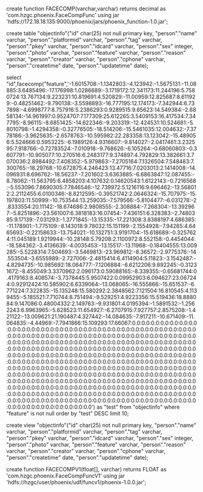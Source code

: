 ```

```
create function FACECOMP(varchar,varchar) returns decimal as 'com.hzgc.phoenix.FaceCompFunc' 
using jar 'hdfs://172.18.18.135:9000/phoenix/jars/phoenix_function-1.0.jar';
 
create table "objectinfo"("id" char(25) not null primary key, "person"."name" varchar, "person"."platformid" varchar, "person"."tag" varchar, "person"."pkey" varchar, "person"."idcard" varchar, "person"."sex" integer, "person"."photo" varchar, "person"."feature" varchar, "person"."reason" varchar, "person"."creator" varchar, "person"."cphone" varchar, "person"."createtime" date, "person"."updatetime" date);
 
select "id",facecomp("feature",'-1.6015708:-1.1342803:-4.123942:-1.5675131:-11.08885:3.6485496:-17.176998:1.0286689:-3.1719172:12.341173:11.244196:5.7580724:13.767134:9.223231:10.819691:4.520829:-11.00959:12.825687:8.611929:-0.48251462:-9.790138:-3.5598893:-16.777195:12.174173:-7.342944:6.737898:-4.6998777:8.757916:5.2386293:0.9289515:9.65623:14.549384:-2.6858134:-14.961997:0.9524707:7.177309:25.612265:3.5409153:16.417534:7.347795:-8.96115:-8.6851425:-14.622346:-9.203319:-12.424531:10.524681:-5.8010798:-1.4294358:-0.32776505:-18.514206:-15.5461035:12.004632:-7.3778186:-3.9625635:-2.6578763:-10.595982:22.283358:13.123042:-15.489056:5.524666:0.5953225:-6.1989126:4.9316607:-9.814027:-2.0417461:3.232595:7.918766:-0.72783524:-7.010918:-9.768626:-6.105264:-0.68060803:-0.3607791:-10.905077:10.270516:6.2483177:9.374897:4.792829:13.382661:3.7070036:2.8984492:7.408352:-5.979863:-7.2705164:7.1326504:7.548483:7.300765:-18.29768:-10.672875:4.246423:13.47716:7.0203013:2.1414008:-14.096931:8.696762:-18.56237:-7.201602:3.6363885:-6.6863847:12.087455:-8.78062:-11.563795:6.4858203:4.107632:0.14620543:1.6122143:-0.7216568:-5.553096:7.8690305:7.7846546:-12.739972:5.1216116:9.696462:-13.568012:2.2112455:6.0100346:-8.8212595:-0.39521742:2.0646324:-15.707975:-15.197803:11.50999:-10.753544:13.259035:-7.579566:-5.8104477:-6.031278:-2.8333554:20.11142:-18.674686:2.9808555:-2.308884:-7.268304:-13.392967:-5.8251896:-23.561007:6.3818183:16.07454:-7.436151:6.328383:-2.7480385:9.17139:-7.031293:-1.3771845:-13.15335:-17.221308:3.8388197:4.686385:-11.178901:-1.775109:-8.143018:9.78032:15.151199:-2.1554928:-7.94265:4.6465693:-0.22158633:-13.754021:-10.132751:3.9191704:-15.618689:-0.3257624:11.045189:1.9219944:-10.28148:5.79208:2.1100972:8.552158:-0.4454044:-18.584362:-3.4136639:-4.0035453:-13.15517:-13.11968:-0.18404555:13.009285:-5.5228314:7.504693:-3.5469813:-23.969812:-8.36572:-2.9775376:-14.553504:-3.6555989:-2.727006:-2.4815414:6.4114904:5.11823:-3.1542487:-4.8294735:-10.985692:18.064777:-7.1206884:-6.6212206:9.892245:-0.31231672:-8.455049:3.3370962:2.096173:0.59088165:-8.339355:-0.65681744:0.4179163:8.408574:-3.7378445:5.9507422:0.09952903:6.094627:23.067244:0.92912424:10.585902:6.6339064:-13.068065:-16.555866:-15.651537:-6.771224:7.322835:-15.135248:15.580292:2.3848562:7.121504:16.810545:4.1139455:-5.185521:7.710744:8.751494:-9.529251:4.9223356:15.519436:18.888084:9.147086:0.48004332:2.149763:-9.931801:4.0195394:-1.5891532:-1.2562243:6.9963965:-5.628523:11.654927:-6.2707915:7.927757:2.8575208:-1.421122:-13.009621:21.190487:4.327442:-14.084635:-7.917211:-10.671409:-11.064835:-4.44969:-7.7941866:15.109293:17.66067:0.0:0.0:0.0:0.0:0.0:0.0:0.0:0.0:0.0:0.0:0.0:0.0:0.0:0.0:0.0:0.0:0.0:0.0:0.0:0.0:0.0:0.0:0.0:0.0:0.0:0.0:0.0:0.0:0.0:0.0:0.0:0.0:0.0:0.0:0.0:0.0:0.0:0.0:0.0:0.0:0.0:0.0:0.0:0.0:0.0:0.0:0.0:0.0:0.0:0.0:0.0:0.0:0.0:0.0:0.0:0.0:0.0:0.0:0.0:0.0:0.0:0.0:0.0:0.0:0.0:0.0:0.0:0.0:0.0:0.0:0.0:0.0:0.0:0.0:0.0:0.0:0.0:0.0:0.0:0.0:0.0:0.0:0.0:0.0:0.0:0.0:0.0:0.0:0.0:0.0:0.0:0.0:0.0:0.0:0.0:0.0:0.0:0.0:0.0:0.0:0.0:0.0:0.0:0.0:0.0:0.0:0.0:0.0:0.0:0.0:0.0:0.0:0.0:0.0:0.0:0.0:0.0:0.0:0.0:0.0:0.0:0.0:0.0:0.0:0.0:0.0:0.0:0.0:0.0:0.0:0.0:0.0:0.0:0.0:0.0:0.0:0.0:0.0:0.0:0.0:0.0:0.0:0.0:0.0:0.0:0.0:0.0:0.0:0.0:0.0:0.0:0.0:0.0:0.0:0.0:0.0:0.0:0.0:0.0:0.0:0.0:0.0:0.0:0.0:0.0:0.0:0.0:0.0:0.0:0.0:0.0:0.0:0.0:0.0:0.0:0.0:0.0:0.0:0.0:0.0:0.0:0.0:0.0:0.0:0.0:0.0:0.0:0.0:0.0:0.0:0.0:0.0:0.0:0.0:0.0:0.0:0.0:0.0:0.0:0.0:0.0:0.0:0.0:0.0:0.0:0.0:0.0:0.0:0.0:0.0:0.0:0.0:0.0:0.0:0.0:0.0:0.0:0.0:0.0:0.0:0.0:0.0:0.0:0.0:0.0:0.0:0.0:0.0:0.0:0.0:0.0:0.0:0.0:0.0:0.0:0.0:0.0:0.0:0.0:0.0:0.0:0.0:0.0:0.0:0.0:0.0:0.0:0.0:0.0:0.0:0.0:0.0:0.0:0.0:0.0:0.0') as "test" from "objectinfo"  where "feature" is not null order by "test" DESC limit 10;

create view "objectinfo"("id" char(25) not null primary key, "person"."name" varchar, "person"."platformid" varchar, "person"."tag" varchar, "person"."pkey" varchar, "person"."idcard" varchar, "person"."sex" integer, "person"."photo" varchar, "person"."feature" varchar, "person"."reason" varchar, "person"."creator" varchar, "person"."cphone" varchar, "person"."createtime" date, "person"."updatetime" date);


create function FACECOMPV1(float[], varchar) returns FLOAT  as 'com.hzgc.phoenix.FaceCompFuncV1' using jar 'hdfs://hzgc/user/phoenix/udf/funcv1/phoenix-1.0.0.jar';